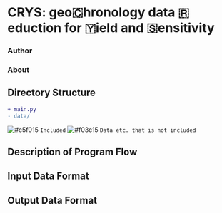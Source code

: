 # CRYS: geo🇨hronology data 🇷eduction for 🇾ield and 🇸ensitivity

### Author

### About

## Directory Structure

```diff
+ main.py
- data/
```

![#c5f015](https://placehold.co/15x15/c5f015/c5f015.png) `Included` ![#f03c15](https://placehold.co/15x15/f03c15/f03c15.png) `Data etc. that is not included`

## Description of Program Flow

## Input Data Format

## Output Data Format
